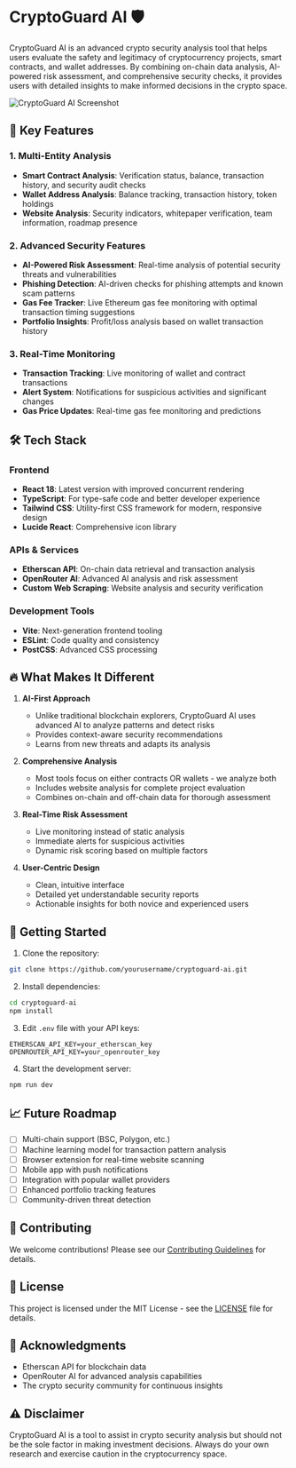 # CryptoGuard AI 🛡️

CryptoGuard AI is an advanced crypto security analysis tool that helps users evaluate the safety and legitimacy of cryptocurrency projects, smart contracts, and wallet addresses. By combining on-chain data analysis, AI-powered risk assessment, and comprehensive security checks, it provides users with detailed insights to make informed decisions in the crypto space.

![CryptoGuard AI Screenshot](https://images.unsplash.com/photo-1639762681485-074b7f938ba0?auto=format&fit=crop&q=80&w=2232&ixlib=rb-4.0.1)

## 🌟 Key Features

### 1. Multi-Entity Analysis
- **Smart Contract Analysis**: Verification status, balance, transaction history, and security audit checks
- **Wallet Address Analysis**: Balance tracking, transaction history, token holdings
- **Website Analysis**: Security indicators, whitepaper verification, team information, roadmap presence

### 2. Advanced Security Features
- **AI-Powered Risk Assessment**: Real-time analysis of potential security threats and vulnerabilities
- **Phishing Detection**: AI-driven checks for phishing attempts and known scam patterns
- **Gas Fee Tracker**: Live Ethereum gas fee monitoring with optimal transaction timing suggestions
- **Portfolio Insights**: Profit/loss analysis based on wallet transaction history

### 3. Real-Time Monitoring
- **Transaction Tracking**: Live monitoring of wallet and contract transactions
- **Alert System**: Notifications for suspicious activities and significant changes
- **Gas Price Updates**: Real-time gas fee monitoring and predictions

## 🛠️ Tech Stack

### Frontend
- **React 18**: Latest version with improved concurrent rendering
- **TypeScript**: For type-safe code and better developer experience
- **Tailwind CSS**: Utility-first CSS framework for modern, responsive design
- **Lucide React**: Comprehensive icon library

### APIs & Services
- **Etherscan API**: On-chain data retrieval and transaction analysis
- **OpenRouter AI**: Advanced AI analysis and risk assessment
- **Custom Web Scraping**: Website analysis and security verification

### Development Tools
- **Vite**: Next-generation frontend tooling
- **ESLint**: Code quality and consistency
- **PostCSS**: Advanced CSS processing

## 🔥 What Makes It Different

1. **AI-First Approach**
   - Unlike traditional blockchain explorers, CryptoGuard AI uses advanced AI to analyze patterns and detect risks
   - Provides context-aware security recommendations
   - Learns from new threats and adapts its analysis

2. **Comprehensive Analysis**
   - Most tools focus on either contracts OR wallets - we analyze both
   - Includes website analysis for complete project evaluation
   - Combines on-chain and off-chain data for thorough assessment

3. **Real-Time Risk Assessment**
   - Live monitoring instead of static analysis
   - Immediate alerts for suspicious activities
   - Dynamic risk scoring based on multiple factors

4. **User-Centric Design**
   - Clean, intuitive interface
   - Detailed yet understandable security reports
   - Actionable insights for both novice and experienced users

## 🚀 Getting Started

1. Clone the repository:
```bash
git clone https://github.com/yourusername/cryptoguard-ai.git
```

2. Install dependencies:
```bash
cd cryptoguard-ai
npm install
```

3. Edit `.env` file with your API keys:
```env
ETHERSCAN_API_KEY=your_etherscan_key
OPENROUTER_API_KEY=your_openrouter_key
```

4. Start the development server:
```bash
npm run dev
```

## 📈 Future Roadmap

- [ ] Multi-chain support (BSC, Polygon, etc.)
- [ ] Machine learning model for transaction pattern analysis
- [ ] Browser extension for real-time website scanning
- [ ] Mobile app with push notifications
- [ ] Integration with popular wallet providers
- [ ] Enhanced portfolio tracking features
- [ ] Community-driven threat detection

## 🤝 Contributing

We welcome contributions! Please see our [Contributing Guidelines](CONTRIBUTING.md) for details.

## 📄 License

This project is licensed under the MIT License - see the [LICENSE](LICENSE) file for details.

## 🙏 Acknowledgments

- Etherscan API for blockchain data
- OpenRouter AI for advanced analysis capabilities
- The crypto security community for continuous insights

## ⚠️ Disclaimer

CryptoGuard AI is a tool to assist in crypto security analysis but should not be the sole factor in making investment decisions. Always do your own research and exercise caution in the cryptocurrency space.
